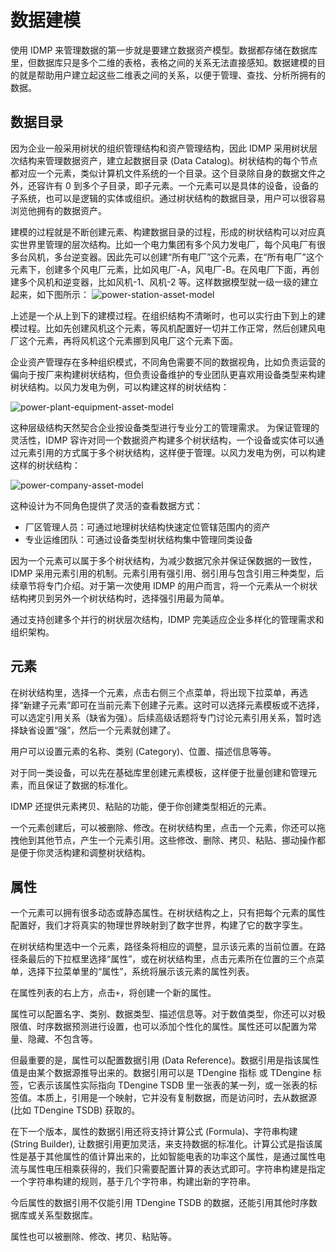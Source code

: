 # 数据建模

使用 IDMP 来管理数据的第一步就是要建立数据资产模型。数据都存储在数据库里，但数据库只是多个二维的表格，表格之间的关系无法直接感知。数据建模的目的就是帮助用户建立起这些二维表之间的关系，以便于管理、查找、分析所拥有的数据。

## 数据目录

因为企业一般采用树状的组织管理结构和资产管理结构，因此 IDMP 采用树状层次结构来管理数据资产，建立起数据目录 (Data Catalog)。树状结构的每个节点都对应一个元素，类似计算机文件系统的一个目录。这个目录除自身的数据文件之外，还容许有 0 到多个子目录，即子元素。一个元素可以是具体的设备，设备的子系统，也可以是逻辑的实体或组织。通过树状结构的数据目录，用户可以很容易浏览他拥有的数据资产。

建模的过程就是不断创建元素、构建数据目录的过程，形成的树状结构可以对应真实世界里管理的层次结构。比如一个电力集团有多个风力发电厂，每个风电厂有很多台风机，多台逆变器。因此先可以创建“所有电厂”这个元素，在“所有电厂”这个元素下，创建多个风电厂元素，比如风电厂-A，风电厂-B。在风电厂下面，再创建多个风机和逆变器，比如风机-1、风机-2 等。这样数据模型就一级一级的建立起来，如下图所示：
![power-station-asset-model](/docs-img/basic/power-station-asset-model.png)

上述是一个从上到下的建模过程。在组织结构不清晰时，也可以实行由下到上的建模过程。比如先创建风机这个元素，等风机配置好一切并工作正常，然后创建风电厂这个元素，再将风机这个元素挪到风电厂这个元素下面。

企业资产管理存在多种组织模式，不同角色需要不同的数据视角，比如负责运营的偏向于按厂来构建树状结构，但负责设备维护的专业团队更喜欢用设备类型来构建树状结构。以风力发电为例，可以构建这样的树状结构：

![power-plant-equipment-asset-model](/docs-img/basic/power-plant-equipment-asset-model.png)

这种层级结构天然契合企业按设备类型进行专业分工的管理需求。
为保证管理的灵活性，IDMP 容许对同一个数据资产构建多个树状结构，一个设备或实体可以通过元素引用的方式属于多个树状结构，这样便于管理。以风力发电为例，可以构建这样的树状结构：

![power-company-asset-model](/docs-img/basic/power-company-asset-model.png)

这种设计为不同角色提供了灵活的查看数据方式：

- 厂区管理人员：可通过地理树状结构快速定位管辖范围内的资产
- 专业运维团队：可通过设备类型树状结构集中管理同类设备

因为一个元素可以属于多个树状结构，为减少数据冗余并保证保数据的一致性，IDMP 采用元素引用的机制。元素引用有强引用、弱引用与包含引用三种类型，后续章节将专门介绍。对于第一次使用 IDMP 的用户而言，将一个元素从一个树状结构拷贝到另外一个树状结构时，选择强引用最为简单。

通过支持创建多个并行的树状层次结构，IDMP 完美适应企业多样化的管理需求和组织架构。

## 元素

在树状结构里，选择一个元素，点击右侧三个点菜单，将出现下拉菜单，再选择“新建子元素”即可在当前元素下创建子元素。这时可以选择元素模板或不选择，可以选定引用关系（缺省为强）。后续高级话题将专门讨论元素引用关系，暂时选择缺省设置“强”，然后一个元素就创建了。

用户可以设置元素的名称、类别 (Category)、位置、描述信息等等。

对于同一类设备，可以先在基础库里创建元素模板，这样便于批量创建和管理元素，而且保证了数据的标准化。

IDMP 还提供元素拷贝、粘贴的功能，便于你创建类型相近的元素。

一个元素创建后，可以被删除、修改。在树状结构里，点击一个元素，你还可以拖拽他到其他节点，产生一个元素引用。这些修改、删除、拷贝、粘贴、挪动操作都是便于你灵活构建和调整树状结构。

## 属性

一个元素可以拥有很多动态或静态属性。在树状结构之上，只有把每个元素的属性配置好，我们才将真实的物理世界映射到了数字世界，构建了它的数字孪生。

在树状结构里选中一个元素，路径条将相应的调整，显示该元素的当前位置。在路径条最后的下拉框里选择“属性”，或在树状结构里，点击元素所在位置的三个点菜单，选择下拉菜单里的“属性”，系统将展示该元素的属性列表。

在属性列表的右上方，点击`+`，将创建一个新的属性。

属性可以配置名字、类别、数据类型、描述信息等。对于数值类型，你还可以对极限值、时序数据预测进行设置，也可以添加个性化的属性。属性还可以配置为常量、隐藏、不包含等。

但最重要的是，属性可以配置数据引用 (Data Reference)。数据引用是指该属性值是由某个数据源推导出来的。数据引用可以是 TDengine 指标 或 TDengine 标签，它表示该属性实际指向 TDengine TSDB 里一张表的某一列，或一张表的标签值。本质上，引用是一个映射，它并没有复制数据，而是访问时，去从数据源 (比如 TDengine TSDB) 获取的。

在下一个版本，属性的数据引用还将支持计算公式 (Formula)、字符串构建 (String Builder), 让数据引用更加灵活，来支持数据的标准化。计算公式是指该属性是基于其他属性的值计算出来的，比如智能电表的功率这个属性，是通过属性电流与属性电压相乘获得的，我们只需要配置计算的表达式即可。字符串构建是指定一个字符串构建的规则，基于几个字符串，构建出新的字符串。

今后属性的数据引用不仅能引用 TDengine TSDB 的数据，还能引用其他时序数据库或关系型数据库。

属性也可以被删除、修改、拷贝、粘贴等。
